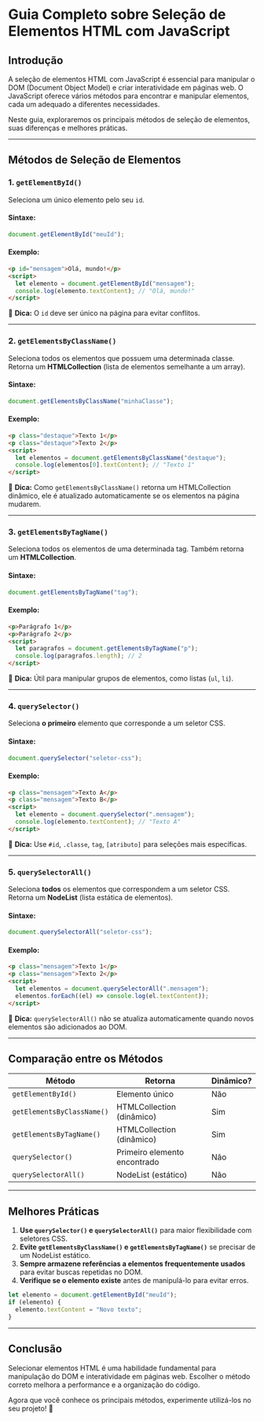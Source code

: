 # Guia Completo sobre Seleção de Elementos HTML com JavaScript

## Introdução

A seleção de elementos HTML com JavaScript é essencial para manipular o DOM (Document Object Model) e criar interatividade em páginas web. O JavaScript oferece vários métodos para encontrar e manipular elementos, cada um adequado a diferentes necessidades.

Neste guia, exploraremos os principais métodos de seleção de elementos, suas diferenças e melhores práticas.

---

## Métodos de Seleção de Elementos

### 1. `getElementById()`

Seleciona um único elemento pelo seu `id`.

#### Sintaxe:

```javascript
document.getElementById("meuId");
```

#### Exemplo:

```html
<p id="mensagem">Olá, mundo!</p>
<script>
  let elemento = document.getElementById("mensagem");
  console.log(elemento.textContent); // "Olá, mundo!"
</script>
```

📌 **Dica:** O `id` deve ser único na página para evitar conflitos.

---

### 2. `getElementsByClassName()`

Seleciona todos os elementos que possuem uma determinada classe. Retorna um **HTMLCollection** (lista de elementos semelhante a um array).

#### Sintaxe:

```javascript
document.getElementsByClassName("minhaClasse");
```

#### Exemplo:

```html
<p class="destaque">Texto 1</p>
<p class="destaque">Texto 2</p>
<script>
  let elementos = document.getElementsByClassName("destaque");
  console.log(elementos[0].textContent); // "Texto 1"
</script>
```

📌 **Dica:** Como `getElementsByClassName()` retorna um HTMLCollection dinâmico, ele é atualizado automaticamente se os elementos na página mudarem.

---

### 3. `getElementsByTagName()`

Seleciona todos os elementos de uma determinada tag. Também retorna um **HTMLCollection**.

#### Sintaxe:

```javascript
document.getElementsByTagName("tag");
```

#### Exemplo:

```html
<p>Parágrafo 1</p>
<p>Parágrafo 2</p>
<script>
  let paragrafos = document.getElementsByTagName("p");
  console.log(paragrafos.length); // 2
</script>
```

📌 **Dica:** Útil para manipular grupos de elementos, como listas (`ul`, `li`).

---

### 4. `querySelector()`

Seleciona **o primeiro** elemento que corresponde a um seletor CSS.

#### Sintaxe:

```javascript
document.querySelector("seletor-css");
```

#### Exemplo:

```html
<p class="mensagem">Texto A</p>
<p class="mensagem">Texto B</p>
<script>
  let elemento = document.querySelector(".mensagem");
  console.log(elemento.textContent); // "Texto A"
</script>
```

📌 **Dica:** Use `#id`, `.classe`, `tag`, `[atributo]` para seleções mais específicas.

---

### 5. `querySelectorAll()`

Seleciona **todos** os elementos que correspondem a um seletor CSS. Retorna um **NodeList** (lista estática de elementos).

#### Sintaxe:

```javascript
document.querySelectorAll("seletor-css");
```

#### Exemplo:

```html
<p class="mensagem">Texto 1</p>
<p class="mensagem">Texto 2</p>
<script>
  let elementos = document.querySelectorAll(".mensagem");
  elementos.forEach((el) => console.log(el.textContent));
</script>
```

📌 **Dica:** `querySelectorAll()` não se atualiza automaticamente quando novos elementos são adicionados ao DOM.

---

## Comparação entre os Métodos

| Método                     | Retorna                      | Dinâmico? |
| -------------------------- | ---------------------------- | --------- |
| `getElementById()`         | Elemento único               | Não       |
| `getElementsByClassName()` | HTMLCollection (dinâmico)    | Sim       |
| `getElementsByTagName()`   | HTMLCollection (dinâmico)    | Sim       |
| `querySelector()`          | Primeiro elemento encontrado | Não       |
| `querySelectorAll()`       | NodeList (estático)          | Não       |

---

## Melhores Práticas

1. **Use `querySelector()` e `querySelectorAll()`** para maior flexibilidade com seletores CSS.
2. **Evite `getElementsByClassName()` e `getElementsByTagName()`** se precisar de um NodeList estático.
3. **Sempre armazene referências a elementos frequentemente usados** para evitar buscas repetidas no DOM.
4. **Verifique se o elemento existe** antes de manipulá-lo para evitar erros.

```javascript
let elemento = document.getElementById("meuId");
if (elemento) {
  elemento.textContent = "Novo texto";
}
```

---

## Conclusão

Selecionar elementos HTML é uma habilidade fundamental para manipulação do DOM e interatividade em páginas web. Escolher o método correto melhora a performance e a organização do código.

Agora que você conhece os principais métodos, experimente utilizá-los no seu projeto! 🚀
